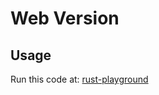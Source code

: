 # Web Version

## Usage
Run this code at: [rust-playground](https://www.play.rust-lang.org "Rust Playground")
